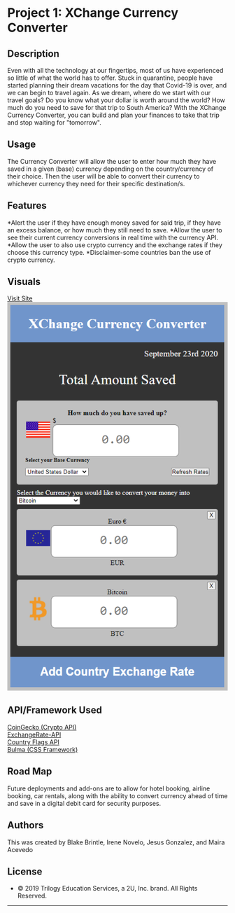 # Project 1: XChange Currency Converter

## Description
Even with all the technology at our fingertips, most of us have experienced so little of what the world has to offer. Stuck in quarantine, people have started planning their dream vacations for the day that Covid-19 is over, and we can begin to travel again. As we dream, where do we start with our travel goals? Do you know what your dollar is worth around the world? How much do you need to save for that trip to South America? With the XChange Currency Converter, you can build and plan your finances to take that trip and stop waiting for "tomorrow". 

## Usage
The Currency Converter will allow the user to enter how much they have saved in a given (base) currency depending on the country/currency of their choice. Then the user will be able to convert their currency to whichever currency they need for their specific destination/s. 

## Features
*Alert the user if they have enough money saved for said trip, if they have an excess balance, or how much they still need to save. 
*Allow the user to see their current currency conversions in real time with the currency API. 
*Allow the user to also use crypto currency and the exchange rates if they choose this currency type. 
*Disclaimer-some countries ban the use of crypto currency. 

## Visuals
<a href="https://bbrintle.github.io/project1/">Visit Site</a>
<br>
<img src="./readme-images/XChangeUI.PNG">

## API/Framework Used
<a href="https://www.coingecko.com/en/api#explore-api">CoinGecko (Crypto API)</a>
<br>
<a href="https://www.exchangerate-api.com/">ExchangeRate-API</a>
<br>
<a href="https://www.countryflags.io/">Country Flags API</a>
<br>
<a href="https://bulma.io/">Bulma (CSS Framework)</a>
<br>

## Road Map
Future deployments and add-ons are to allow for hotel booking, airline booking, car rentals, along with the ability to convert currency ahead of time and save in a digital debit card for security purposes. 

## Authors
This was created by Blake Brintle, Irene Novelo, Jesus Gonzalez, and Maira Acevedo 


## License
* © 2019 Trilogy Education Services, a 2U, Inc. brand. All Rights Reserved.

- - -

